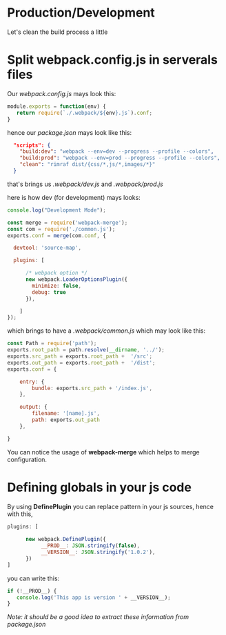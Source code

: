# Production/Development
Let's clean the build process a little

# Split webpack.config.js in serverals files

Our *webpack.config.js* mays look this:
```js
module.exports = function(env) {
   return require(`./.webpack/${env}.js`).conf;
}
```

hence our *package.json* mays look like this:
```json
  "scripts": {
    "build:dev": "webpack --env=dev --progress --profile --colors",
    "build:prod": "webpack --env=prod --progress --profile --colors",
    "clean": "rimraf dist/{css/*,js/*,images/*}"
  } 
```

that's brings us *.webpack/dev.js* and *.webpack/prod.js*

here is how dev (for development) mays looks:
```js
console.log("Development Mode");

const merge = require('webpack-merge');
const com = require('./common.js');
exports.conf = merge(com.conf, {

  devtool: 'source-map', 

  plugins: [

      /* webpack option */    
      new webpack.LoaderOptionsPlugin({
        minimize: false,
        debug: true
      }),

    ]  
});
```
which brings to have a *.webpack/common.js*
which may look like this:

```js
const Path = require('path');
exports.root_path = path.resolve(__dirname, '../');
exports.src_path = exports.root_path +  '/src';
exports.out_path = exports.root_path +  '/dist';
exports.conf = {

    entry: {
        bundle: exports.src_path + '/index.js',
    },

    output: {
        filename: '[name].js',
        path: exports.out_path
    },

}
```

You can notice the usage of **webpack-merge** which helps to merge configuration.


# Defining globals in your js code

By using **DefinePlugin** you can replace pattern in your js sources, hence with this,

```js
plugins: [
      
      new webpack.DefinePlugin({
           __PROD__: JSON.stringify(false),
           __VERSION__: JSON.stringify('1.0.2'),
      })
]
```

you can write this:

```js
if (!__PROD__) {
   console.log('This app is version ' + __VERSION__);
}
```

*Note: it should be a good idea to extract these information from package.json*